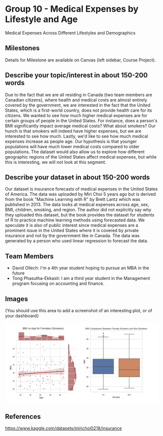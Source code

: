 # Group 10 - Medical Expenses by Lifestyle and Age

Medical Expenses Across Different Lifestyles and Demographics 

## Milestones

Details for Milestone are available on Canvas (left sidebar, Course Project).

## Describe your topic/interest in about 150-200 words

Due to the fact that we are all residing in Canada (two team members are Canadian citizens), where health and medical costs are almost entirely covered by the government, we are interested in the fact that the United States, which is a first-world country, does not provide health care for its citizens.  We wanted to see how much higher medical expenses are for certain groups of people in the United States.  For instance, does a person's BMI significantly impact average medical costs?  What about smokers?  Our hunch is that smokers will indeed have higher expenses, but we are interested to see how much.  Lastly, we'd like to see how much medical expenses increase as people age.  Our hypothesis is that younger populations will have much lower medical costs compared to older populations.  The dataset would also allow us to explore how different geographic regions of the United States affect medical expenses, but while this is interesting, we will not look at this segment.

## Describe your dataset in about 150-200 words

Our dataset is insurance forecasts of medical expenses in the United States of America. The data was uploaded by Miri Choi 5 years ago but is derived from the book "Machine Learning with R" by Brett Lantz which was published in 2013. The data looks at medical expenses across age, sex, BMI, children, smoking, and region. The author did not explicitly say why they uploaded this dataset, but the book provides the dataset for students of R to practice machine learning methods using forecasted data.  We speculate it is also of public interest since medical expenses are a prominent issue in the United States where it is covered by private insurance and not by the government like in Canada.  The data was generated by a person who used linear regression to forecast the data. 

## Team Members

- David Ollech: I'm a 4th year student hoping to pursue an MBA in the future 
- Tong Phasutha-Ekkasit: I am a third year student in the Management program focusing on accounting and finance.

## Images

{You should use this area to add a screenshot of an interesting plot, or of your dashboard}

![](images/Bmi_Age_women.jpg)

## References

https://www.kaggle.com/datasets/mirichoi0218/insurance



